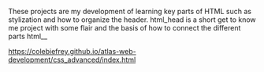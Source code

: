 These projects are my development of learning key parts of HTML such as stylization and how to organize the header.
html_head is a short get to know me project with some flair and the basis of how to connect the different parts
html__

https://colebiefrey.github.io/atlas-web-development/css_advanced/index.html
